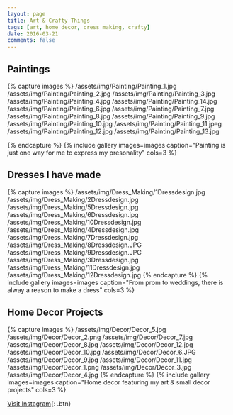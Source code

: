 ```yaml
---
layout: page
title: Art & Crafty Things
tags: [art, home decor, dress making, crafty]
date: 2016-03-21
comments: false
---
```



## Paintings

{% capture images %}
	/assets/img/Painting/Painting_1.jpg
	/assets/img/Painting/Painting_2.jpg
	/assets/img/Painting/Painting_3.jpg
	/assets/img/Painting/Painting_4.jpg
	/assets/img/Painting/Painting_14.jpg
	/assets/img/Painting/Painting_6.jpg
	/assets/img/Painting/Painting_7.jpg
	/assets/img/Painting/Painting_8.jpg
	/assets/img/Painting/Painting_9.jpg
	/assets/img/Painting/Painting_10.jpg
	/assets/img/Painting/Painting_11.jpeg
	/assets/img/Painting/Painting_12.jpg
	/assets/img/Painting/Painting_13.jpg

{% endcapture %}
{% include gallery images=images caption="Painting is just one way for me to express my presonality" cols=3 %}


## Dresses I have made 

{% capture images %}
	/assets/img/Dress_Making/1Dressdesign.jpg
	/assets/img/Dress_Making/2Dressdesign.jpg
	/assets/img/Dress_Making/5Dressdesign.jpg
	/assets/img/Dress_Making/6Dressdesign.jpg
	/assets/img/Dress_Making/10Dressdesign.jpg
	/assets/img/Dress_Making/4Dressdesign.jpg
	/assets/img/Dress_Making/7Dressdesign.jpg
	/assets/img/Dress_Making/8Dressdesign.JPG
	/assets/img/Dress_Making/9Dressdesign.JPG
	/assets/img/Dress_Making/3Dressdesign.jpg
	/assets/img/Dress_Making/11Dressdesign.jpg
	/assets/img/Dress_Making/12Dressdesign.jpg
{% endcapture %}
{% include gallery images=images caption="From prom to weddings, there is alway a reason to make a dress" cols=3 %}


## Home Decor Projects

{% capture images %}
	/assets/img/Decor/Decor_5.jpg
	/assets/img/Decor/Decor_2.png
	/assets/img/Decor/Decor_7.jpg
	/assets/img/Decor/Decor_8.jpg
	/assets/img/Decor/Decor_12.jpg
	/assets/img/Decor/Decor_10.jpg
	/assets/img/Decor/Decor_6.JPG
	/assets/img/Decor/Decor_9.jpg
	/assets/img/Decor/Decor_11.jpg
	/assets/img/Decor/Decor_1.png
	/assets/img/Decor/Decor_3.jpg
	/assets/img/Decor/Decor_4.jpg
{% endcapture %}
{% include gallery images=images caption="Home decor featuring my art & small decor projects" cols=3 %}

      
[Visit Instagram](https://www.instagram.com/missjaytang/){: .btn}
